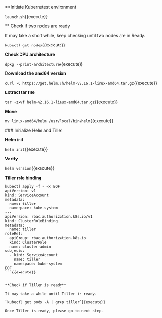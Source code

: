 **Initiate Kubernetest environment

`launch.sh`{{execute}}

** Check if two nodes are ready

It may take a short while, keep checking until two nodes are in Ready.

`kubectl get nodes`{{execute}}

**Check CPU architecture**

`dpkg --print-architecture`{{execute}}

D**ownload the amd64 version**

`curl -O https://get.helm.sh/helm-v2.16.1-linux-amd64.tar.gz`{{execute}}

**Extract tar file**

`tar -zxvf helm-v2.16.1-linux-amd64.tar.gz`{{execute}}

**Move**

`mv linux-amd64/helm /usr/local/bin/helm`{{execute}}

### Initialize Helm and Tiller

**Helm init**

`helm init`{{execute}}

**Verify**

`helm version`{{execute}}

**Tiller role binding**

```
kubectl apply -f - << EOF
apiVersion: v1
kind: ServiceAccount
metadata:
  name: tiller
  namespace: kube-system
---
apiVersion: rbac.authorization.k8s.io/v1
kind: ClusterRoleBinding
metadata:
  name: tiller
roleRef:
  apiGroup: rbac.authorization.k8s.io
  kind: ClusterRole
  name: cluster-admin
subjects:
  - kind: ServiceAccount
    name: tiller
    namespace: kube-system
EOF
```{{execute}}


**Check if Tiller is ready**

It may take a while until Tiller is ready.

`kubectl get pods -A | grep tiller`{{execute}}

Once Tiller is ready, please go to next step.
